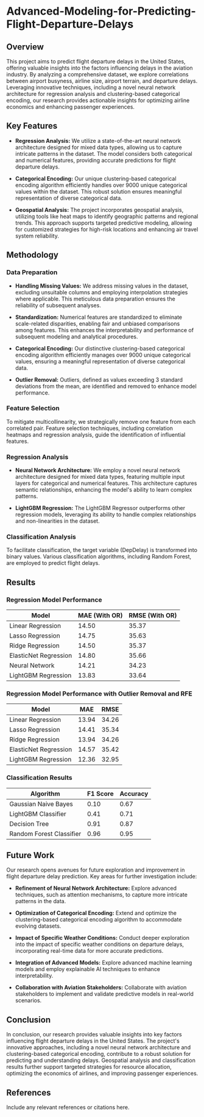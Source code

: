 # Advanced-Modeling-for-Predicting-Flight-Departure-Delays

## Overview

This project aims to predict flight departure delays in the United States, offering valuable insights into the factors influencing delays in the aviation industry. By analyzing a comprehensive dataset, we explore correlations between airport busyness, airline size, airport terrain, and departure delays. Leveraging innovative techniques, including a novel neural network architecture for regression analysis and clustering-based categorical encoding, our research provides actionable insights for optimizing airline economics and enhancing passenger experiences.

## Key Features

- **Regression Analysis:** We utilize a state-of-the-art neural network architecture designed for mixed data types, allowing us to capture intricate patterns in the dataset. The model considers both categorical and numerical features, providing accurate predictions for flight departure delays.

- **Categorical Encoding:** Our unique clustering-based categorical encoding algorithm efficiently handles over 9000 unique categorical values within the dataset. This robust solution ensures meaningful representation of diverse categorical data.

- **Geospatial Analysis:** The project incorporates geospatial analysis, utilizing tools like heat maps to identify geographic patterns and regional trends. This approach supports targeted predictive modeling, allowing for customized strategies for high-risk locations and enhancing air travel system reliability.

## Methodology

### Data Preparation

- **Handling Missing Values:** We address missing values in the dataset, excluding unsuitable columns and employing interpolation strategies where applicable. This meticulous data preparation ensures the reliability of subsequent analyses.

- **Standardization:** Numerical features are standardized to eliminate scale-related disparities, enabling fair and unbiased comparisons among features. This enhances the interpretability and performance of subsequent modeling and analytical procedures.

- **Categorical Encoding:** Our distinctive clustering-based categorical encoding algorithm efficiently manages over 9000 unique categorical values, ensuring a meaningful representation of diverse categorical data.

- **Outlier Removal:** Outliers, defined as values exceeding 3 standard deviations from the mean, are identified and removed to enhance model performance.

### Feature Selection

To mitigate multicollinearity, we strategically remove one feature from each correlated pair. Feature selection techniques, including correlation heatmaps and regression analysis, guide the identification of influential features.

### Regression Analysis

- **Neural Network Architecture:** We employ a novel neural network architecture designed for mixed data types, featuring multiple input layers for categorical and numerical features. This architecture captures semantic relationships, enhancing the model's ability to learn complex patterns.

- **LightGBM Regression:** The LightGBM Regressor outperforms other regression models, leveraging its ability to handle complex relationships and non-linearities in the dataset.

### Classification Analysis

To facilitate classification, the target variable (DepDelay) is transformed into binary values. Various classification algorithms, including Random Forest, are employed to predict flight delays.

## Results

### Regression Model Performance

| Model                 | MAE (With OR) | RMSE (With OR) |
|-----------------------|---------------|----------------|
| Linear Regression     | 14.50         | 35.37          |
| Lasso Regression      | 14.75         | 35.63          |
| Ridge Regression      | 14.50         | 35.37          |
| ElasticNet Regression  | 14.80         | 35.66          |
| Neural Network        | 14.21         | 34.23          |
| LightGBM Regression   | 13.83         | 33.64          |

### Regression Model Performance with Outlier Removal and RFE

| Model                 | MAE           | RMSE           |
|-----------------------|---------------|-----------------|
| Linear Regression     | 13.94         | 34.26           |
| Lasso Regression      | 14.41         | 35.34           |
| Ridge Regression      | 13.94         | 34.26           |
| ElasticNet Regression  | 14.57         | 35.42           |
| LightGBM Regression   | 12.36         | 32.95           |

### Classification Results

| Algorithm               | F1 Score       | Accuracy       |
|-------------------------|----------------|-----------------|
| Gaussian Naive Bayes    | 0.10           | 0.67            |
| LightGBM Classifier     | 0.41           | 0.71            |
| Decision Tree           | 0.91           | 0.87            |
| Random Forest Classifier | 0.96           | 0.95            |

## Future Work

Our research opens avenues for future exploration and improvement in flight departure delay prediction. Key areas for further investigation include:

- **Refinement of Neural Network Architecture:** Explore advanced techniques, such as attention mechanisms, to capture more intricate patterns in the data.

- **Optimization of Categorical Encoding:** Extend and optimize the clustering-based categorical encoding algorithm to accommodate evolving datasets.

- **Impact of Specific Weather Conditions:** Conduct deeper exploration into the impact of specific weather conditions on departure delays, incorporating real-time data for more accurate predictions.

- **Integration of Advanced Models:** Explore advanced machine learning models and employ explainable AI techniques to enhance interpretability.

- **Collaboration with Aviation Stakeholders:** Collaborate with aviation stakeholders to implement and validate predictive models in real-world scenarios.

## Conclusion

In conclusion, our research provides valuable insights into key factors influencing flight departure delays in the United States. The project's innovative approaches, including a novel neural network architecture and clustering-based categorical encoding, contribute to a robust solution for predicting and understanding delays. Geospatial analysis and classification results further support targeted strategies for resource allocation, optimizing the economics of airlines, and improving passenger experiences.

## References

Include any relevant references or citations here.
